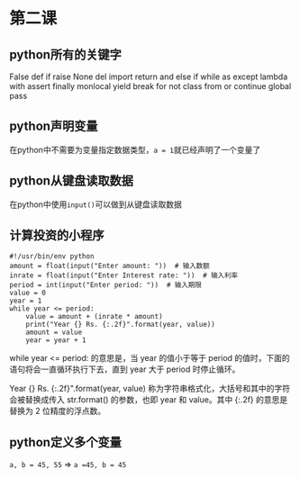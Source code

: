 # 第二课
## python所有的关键字
False def if raise None del import return and else if while as except lambda with assert finally monlocal yield break for not class from or continue global pass
## python声明变量
在python中不需要为变量指定数据类型，`a = 1`就已经声明了一个变量了
## python从键盘读取数据
在python中使用`input()`可以做到从键盘读取数据
## 计算投资的小程序
```
#!/usr/bin/env python
amount = float(input("Enter amount: "))  # 输入数额
inrate = float(input("Enter Interest rate: "))  # 输入利率
period = int(input("Enter period: "))  # 输入期限
value = 0
year = 1
while year <= period:
    value = amount + (inrate * amount)
    print("Year {} Rs. {:.2f}".format(year, value))
    amount = value
    year = year + 1
```
while year <= period: 的意思是，当 year 的值小于等于 period 的值时，下面的语句将会一直循环执行下去，直到 year 大于 period 时停止循环。

Year {} Rs. {:.2f}".format(year, value) 称为字符串格式化，大括号和其中的字符会被替换成传入 str.format() 的参数，也即 year 和 value。其中 {:.2f} 的意思是替换为 2 位精度的浮点数。
## python定义多个变量
`a, b = 45, 55` => `a =45, b = 45`
